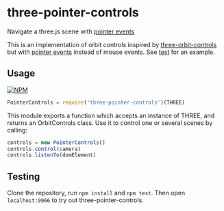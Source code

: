 # three-pointer-controls

Navigate a three.js scene with [pointer events](http://www.w3.org/TR/pointerevents)

This is an implementation of orbit controls inspired by
[three-orbit-controls](https://www.npmjs.com/package/three-orbit-controls)
but with [pointer events](http://www.w3.org/TR/pointerevents) instead of
mouse events. See [test](#Testing) for an example.

## Usage

[![NPM](https://nodei.co/npm/three-pointer-controls.png)](https://nodei.co/npm/three-pointer-controls/)

```js
PointerControls = require('three-pointer-controls')(THREE)
```

This module exports a function which accepts an instance of THREE, and returns
an OrbitControls class. Use it to control one or several scenes by calling:

```js
controls = new PointerControls()
controls.control(camera)
controls.listenTo(domElement)
```

## Testing

Clone the repository, run `npm install` and `npm test`. Then open
`localhost:9966` to try out three-pointer-controls.

